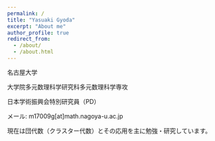 ```yaml
---
permalink: /
title: "Yasuaki Gyoda"
excerpt: "About me"
author_profile: true
redirect_from: 
  - /about/
  - /about.html
---
```


名古屋大学

大学院多元数理科学研究科多元数理科学専攻

日本学術振興会特別研究員（PD）

メール: m17009g[at]math.nagoya-u.ac.jp


現在は団代数（クラスター代数）とその応用を主に勉強・研究しています。

